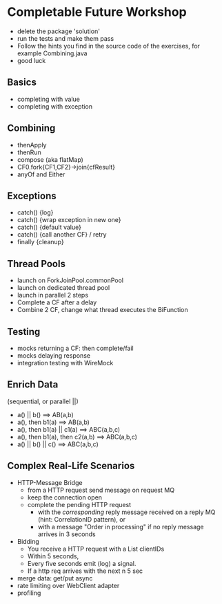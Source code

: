 # Completable Future Workshop
- delete the package 'solution'
- run the tests and make them pass
- Follow the hints you find in the source code of the exercises, for example Combining.java
- good luck

## Basics
- completing with value
- completing with exception

## Combining
- thenApply
- thenRun
- compose (aka flatMap)
- CF0.fork{CF1,CF2}->join{cfResult}
- anyOf and Either

## Exceptions
- catch() {log}
- catch() {wrap exception in new one}
- catch() {default value}
- catch() {call another CF} / retry
- finally {cleanup}

## Thread Pools
- launch on ForkJoinPool.commonPool
- launch on dedicated thread pool
- launch in parallel 2 steps
- Complete a CF after a delay
- Combine 2 CF, change what thread executes the BiFunction

## Testing
- mocks returning a CF: then complete/fail
- mocks delaying response
- integration testing with WireMock

## Enrich Data
(sequential, or parallel ||)
- a() || b() ==> AB(a,b)
- a(), then b1(a) ==> AB(a,b)
- a(), then b1(a) || c1(a) ==> ABC(a,b,c)
- a(), then b1(a), then c2(a,b) ==> ABC(a,b,c)
- a() || b() || c() ==> ABC(a,b,c)

## Complex Real-Life Scenarios
- HTTP-Message Bridge 
  - from a HTTP request send message on request MQ
  - keep the connection open 
  - complete the pending HTTP request
    - with the _corresponding_ reply message received on a reply MQ (hint: CorrelationID pattern), or
    - with a message "Order in processing" if no reply message arrives in 3 seconds
- Bidding
  - You receive a HTTP request with a List<String> clientIDs
  - Within 5 seconds, 
  - Every five seconds emit (log) a signal.
  - If a http req arrives with the next n 5 sec
- merge data: get/put async
- rate limiting over WebClient adapter
- profiling